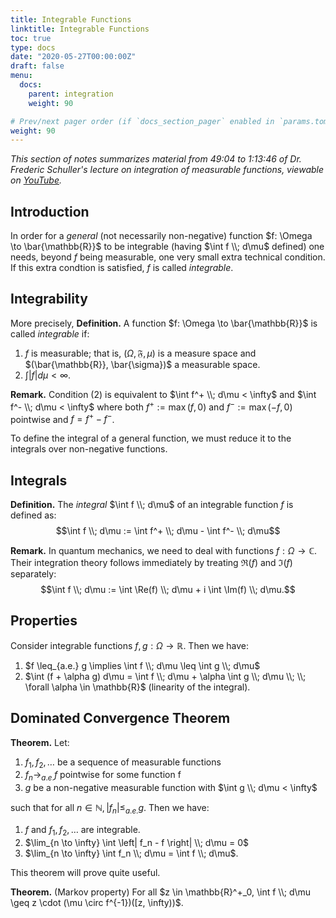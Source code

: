 ```yaml
---
title: Integrable Functions
linktitle: Integrable Functions
toc: true
type: docs
date: "2020-05-27T00:00:00Z"
draft: false
menu:
  docs:
    parent: integration
    weight: 90

# Prev/next pager order (if `docs_section_pager` enabled in `params.toml`)
weight: 90
---
```

*This section of notes summarizes material from 49:04 to 1:13:46 of Dr. Frederic Schuller's lecture on integration of measurable functions, viewable on [YouTube](https://youtu.be/ot253Lhx2_o?t=2944).*

## Introduction
In order for a *general* (not necessarily non-negative) function $f: \Omega \to \bar{\mathbb{R}}$ to be integrable (having $\int f \\; d\mu$ defined) one needs, beyond $f$ being measurable, one very small extra technical condition.  If this extra condtion is satisfied, $f$ is called *integrable*.

## Integrability
More precisely,
**Definition.** A function $f: \Omega \to \bar{\mathbb{R}}$ is called *integrable* if:
1. $f$ is measurable; that is, $(\Omega, \mathfrak{F}, \mu)$ is a measure space and $(\bar{\mathbb{R}}, \bar{\sigma})$ a measurable space.
2. $\int \left| {f} \right|  d\mu < \infty$.

**Remark.** Condition (2) is equivalent to $\int f^+ \\; d\mu < \infty$ and $\int f^- \\; d\mu < \infty$ where both $f^+ := \max(f, 0)$ and $f^- := \max(-f, 0)$ pointwise and $f = f^+ - f^-$.

To define the integral of a general function, we must reduce it to the integrals over non-negative functions.  

## Integrals
**Definition.** The *integral* $\int f \\; d\mu$ of an integrable function $f$ is defined as: 
$$\int f \\; d\mu := \int f^+ \\; d\mu - \int f^- \\; d\mu$$

**Remark.** In quantum mechanics, we need to deal with functions $f: \Omega \to \mathbb{C}$.  Their integration theory follows immediately by treating $\Re(f)$ and $\Im(f)$ separately:
$$\int f \\; d\mu := \int \Re(f) \\; d\mu + i \int \Im(f) \\; d\mu.$$

## Properties
Consider integrable functions $f, g : \Omega \to \mathbb{R}$.  Then we have:
1. $f \leq_{a.e.} g \implies \int f \\; d\mu \leq \int g \\; d\mu$
2. $\int (f + \alpha g) d\mu = \int f \\; d\mu + \alpha \int g \\; d\mu \\; \\; \forall \alpha \in \mathbb{R}$ (linearity of the integral).

## Dominated Convergence Theorem
**Theorem.** Let:
1. $f_1, f_2, \ldots$ be a sequence of measurable functions
2. $f_n \to_{a.e.} f$ pointwise for some function f
3. $g$ be a non-negative measurable function with $\int g \\; d\mu < \infty$ 

such that for all $n \in \mathbb{N}, \left|f_n \right| \leq_{a.e.} g$.  Then we have:
1. $f$ and $f_1, f_2, \ldots$ are integrable.
2. $\lim_{n \to \infty} \int \left| f_n - f \right| \\; d\mu = 0$
3. $\lim_{n \to \infty} \int f_n \\; d\mu = \int f \\; d\mu$.

This theorem will prove quite useful.

**Theorem.** (Markov property) For all $z \in \mathbb{R}^+_0, \int f \\; d\mu \geq z \cdot (\mu \circ f^{-1})([z, \infty))$.
